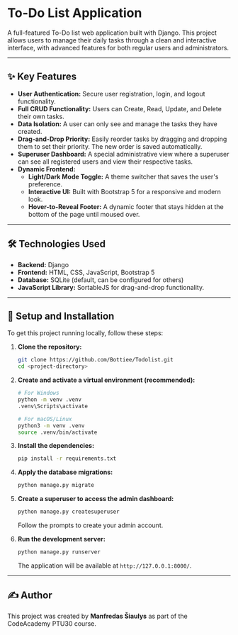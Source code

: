 # To-Do List Application

A full-featured To-Do list web application built with Django. This project allows users to manage their daily tasks through a clean and interactive interface, with advanced features for both regular users and administrators.

---
## ✨ Key Features

* **User Authentication:** Secure user registration, login, and logout functionality.
* **Full CRUD Functionality:** Users can Create, Read, Update, and Delete their own tasks.
* **Data Isolation:** A user can only see and manage the tasks they have created.
* **Drag-and-Drop Priority:** Easily reorder tasks by dragging and dropping them to set their priority. The new order is saved automatically.
* **Superuser Dashboard:** A special administrative view where a superuser can see all registered users and view their respective tasks.
* **Dynamic Frontend:**
    * **Light/Dark Mode Toggle:** A theme switcher that saves the user's preference.
    * **Interactive UI:** Built with Bootstrap 5 for a responsive and modern look.
    * **Hover-to-Reveal Footer:** A dynamic footer that stays hidden at the bottom of the page until moused over.

---
## 🛠️ Technologies Used

* **Backend:** Django
* **Frontend:** HTML, CSS, JavaScript, Bootstrap 5
* **Database:** SQLite (default, can be configured for others)
* **JavaScript Library:** SortableJS for drag-and-drop functionality.

---
## 🚀 Setup and Installation

To get this project running locally, follow these steps:

1.  **Clone the repository:**
    ```bash
    git clone https://github.com/Bottiee/Todolist.git
    cd <project-directory>
    ```

2.  **Create and activate a virtual environment (recommended):**
    ```bash
    # For Windows
    python -m venv .venv
    .venv\Scripts\activate

    # For macOS/Linux
    python3 -m venv .venv
    source .venv/bin/activate
    ```

3.  **Install the dependencies:**
    ```bash
    pip install -r requirements.txt
    ```

4.  **Apply the database migrations:**
    ```bash
    python manage.py migrate
    ```

5.  **Create a superuser to access the admin dashboard:**
    ```bash
    python manage.py createsuperuser
    ```
    Follow the prompts to create your admin account.

6.  **Run the development server:**
    ```bash
    python manage.py runserver
    ```
    The application will be available at `http://127.0.0.1:8000/`.

---
## ✍️ Author

This project was created by **Manfredas Šiaulys** as part of the CodeAcademy PTU30 course.
